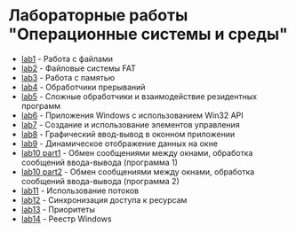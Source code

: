 # Лабораторные работы "Операционные системы и среды"

- [lab1](https://github.com/SingularityUrBrain/OSaE/tree/master/Lab1) - Работа с файлами
- [lab2](https://github.com/SingularityUrBrain/OSaE/tree/master/Lab2) - Файловые системы FAT
- [lab3](https://github.com/SingularityUrBrain/OSaE/tree/master/Lab3) - Работа с памятью
- [lab4](https://github.com/SingularityUrBrain/OSaE/tree/master/lab4) - Обработчики прерываний
- [lab5](https://github.com/SingularityUrBrain/OSaE/tree/master/Lab5) - Сложные обработчики и взаимодействие резидентных программ
- [lab6](https://github.com/SingularityUrBrain/OSaE/tree/master/Lab6) - Приложения Windows с использованием Win32 API
- [lab7](https://github.com/SingularityUrBrain/OSaE/tree/master/Lab7) - Создание и использование элементов управления
- [lab8](https://github.com/SingularityUrBrain/OSaE/tree/master/Lab8) - Графический ввод-вывод в оконном приложении
- [lab9](https://github.com/SingularityUrBrain/OSaE/tree/master/Lab9) - Динамическое отображение данных на окне
- [lab10 part1](https://github.com/SingularityUrBrain/OSaE/tree/master/Lab10_1) - Обмен сообщениями между окнами, обработка сообщений ввода-вывода (программа 1)
- [lab10 part2](https://github.com/SingularityUrBrain/OSaE/tree/master/Lab10_2) - Обмен сообщениями между окнами, обработка сообщений ввода-вывода (программа 2)
- [lab11](https://github.com/SingularityUrBrain/OSaE/tree/master/Lab11) - Использование потоков
- [lab12](https://github.com/SingularityUrBrain/OSaE/tree/master/Lab12) - Синхронизация доступа к ресурсам
- [lab13](https://github.com/SingularityUrBrain/OSaE/tree/master/Lab13) - Приоритеты
- [lab14](https://github.com/SingularityUrBrain/OSaE/tree/master/Lab14) - Реестр Windows
